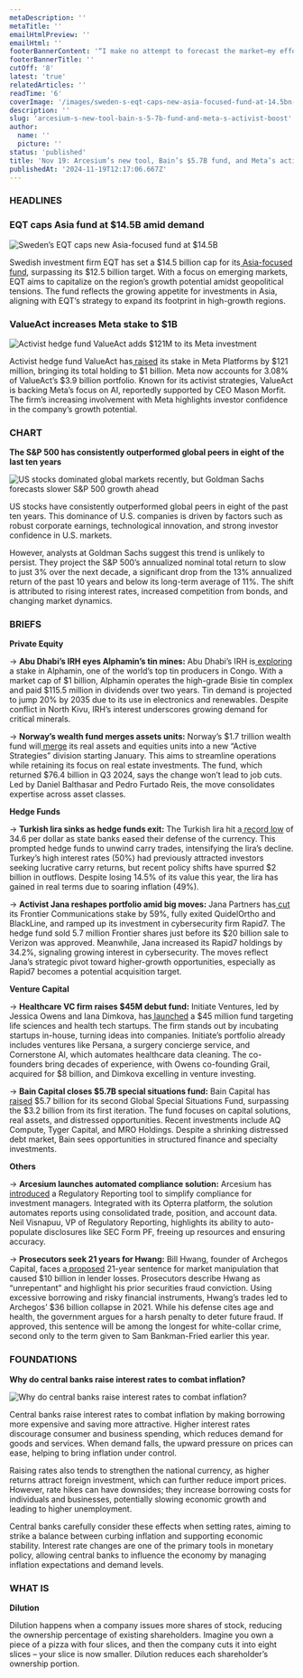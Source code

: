 ```yaml
---
metaDescription: ''
metaTitle: ''
emailHtmlPreview: ''
emailHtml: ''
footerBannerContent: '“I make no attempt to forecast the market—my efforts are devoted to finding undervalued securities.” - Warren Buffett'
footerBannerTitle: ''
cutOff: '8'
latest: 'true'
relatedArticles: ''
readTime: '6'
coverImage: '/images/sweden-s-eqt-caps-new-asia-focused-fund-at-14.5bn-M3MD.webp'
description: ''
slug: 'arcesium-s-new-tool-bain-s-5-7b-fund-and-meta-s-activist-boost'
author:
  name: ''
  picture: ''
status: 'published'
title: 'Nov 19: Arcesium’s new tool, Bain’s $5.7B fund, and Meta’s activist boost'
publishedAt: '2024-11-19T12:17:06.667Z'
---
```


### HEADLINES

### EQT caps Asia fund at $14.5B amid demand

![Sweden’s EQT caps new Asia-focused fund at $14.5B](/images/sweden-s-eqt-caps-new-asia-focused-fund-at-14.5bn-YxNT.webp)

Swedish investment firm EQT has set a $14.5 billion cap for its[ Asia-focused fund](https://www.privateequitywire.co.uk/swedens-eqt-caps-new-asia-focused-fund-at-14-5bn/), surpassing its $12.5 billion target. With a focus on emerging markets, EQT aims to capitalize on the region’s growth potential amidst geopolitical tensions. The fund reflects the growing appetite for investments in Asia, aligning with EQT’s strategy to expand its footprint in high-growth regions.

### ValueAct increases Meta stake to $1B

![Activist hedge fund ValueAct adds $121M to its Meta investment](/images/activist-hedge-fund-valueact-adds-121m-to-meta-bet-YxMz.webp)

Activist hedge fund ValueAct has[ raised](https://www.hedgeweek.com/activist-hedge-fund-valueact-adds-121m-to-meta-bet/) its stake in Meta Platforms by $121 million, bringing its total holding to $1 billion. Meta now accounts for 3.08% of ValueAct’s $3.9 billion portfolio. Known for its activist strategies, ValueAct is backing Meta’s focus on AI, reportedly supported by CEO Mason Morfit. The firm’s increasing involvement with Meta highlights investor confidence in the company’s growth potential.

### CHART

**The S&P 500 has consistently outperformed global peers in eight of the last ten years**

![US stocks dominated global markets recently, but Goldman Sachs forecasts slower S&P 500 growth ahead](/images/us-stock-I1Nz.jpg)

US stocks have consistently outperformed global peers in eight of the past ten years. This dominance of U.S. companies is driven by factors such as robust corporate earnings, technological innovation, and strong investor confidence in U.S. markets.

However, analysts at Goldman Sachs suggest this trend is unlikely to persist. They project the S&P 500’s annualized nominal total return to slow to just 3% over the next decade, a significant drop from the 13% annualized return of the past 10 years and below its long-term average of 11%. The shift is attributed to rising interest rates, increased competition from bonds, and changing market dynamics.

### BRIEFS

**Private Equity**

→ **Abu Dhabi’s IRH eyes Alphamin’s tin mines:** Abu Dhabi’s IRH is[ exploring](https://www.bnnbloomberg.ca/investing/2024/11/18/abu-dhabis-irh-explores-investing-in-alphamins-congo-tin-mines/) a stake in Alphamin, one of the world’s top tin producers in Congo. With a market cap of $1 billion, Alphamin operates the high-grade Bisie tin complex and paid $115.5 million in dividends over two years. Tin demand is projected to jump 20% by 2035 due to its use in electronics and renewables. Despite conflict in North Kivu, IRH’s interest underscores growing demand for critical minerals.

→ **Norway’s wealth fund merges assets units:** Norway’s $1.7 trillion wealth fund will[ merge](https://www.bnnbloomberg.ca/business/company-news/2024/11/18/norways-wealth-fund-merges-real-assets-with-equities-unit/) its real assets and equities units into a new “Active Strategies” division starting January. This aims to streamline operations while retaining its focus on real estate investments. The fund, which returned $76.4 billion in Q3 2024, says the change won’t lead to job cuts. Led by Daniel Balthasar and Pedro Furtado Reis, the move consolidates expertise across asset classes.

**Hedge Funds**

→ **Turkish lira sinks as hedge funds exit:** The Turkish lira hit a[ record low](https://www.bloomberg.com/news/articles/2024-11-18/lira-losses-deepen-as-funds-react-to-state-banks-lifting-support?embedded-checkout=true) of 34.6 per dollar as state banks eased their defense of the currency. This prompted hedge funds to unwind carry trades, intensifying the lira’s decline. Turkey’s high interest rates (50%) had previously attracted investors seeking lucrative carry returns, but recent policy shifts have spurred $2 billion in outflows. Despite losing 14.5% of its value this year, the lira has gained in real terms due to soaring inflation (49%).

→ **Activist Jana reshapes portfolio amid big moves:** Jana Partners has[ cut](https://www.hedgeweek.com/activist-jana-cuts-frontier-stake-exits-quidelortho-and-blackline/) its Frontier Communications stake by 59%, fully exited QuidelOrtho and BlackLine, and ramped up its investment in cybersecurity firm Rapid7. The hedge fund sold 5.7 million Frontier shares just before its $20 billion sale to Verizon was approved. Meanwhile, Jana increased its Rapid7 holdings by 34.2%, signaling growing interest in cybersecurity. The moves reflect Jana’s strategic pivot toward higher-growth opportunities, especially as Rapid7 becomes a potential acquisition target.

**Venture Capital**

→ **Healthcare VC firm raises $45M debut fund:** Initiate Ventures, led by Jessica Owens and Iana Dimkova, has[ launched](https://techcrunch.com/2024/11/18/healthcare-vc-firm-initiate-has-a-new-45m-and-has-already-founded-five-startups-internally/) a $45 million fund targeting life sciences and health tech startups. The firm stands out by incubating startups in-house, turning ideas into companies. Initiate’s portfolio already includes ventures like Persana, a surgery concierge service, and Cornerstone AI, which automates healthcare data cleaning. The co-founders bring decades of experience, with Owens co-founding Grail, acquired for $8 billion, and Dimkova excelling in venture investing.

→ **Bain Capital closes $5.7B special situations fund:** Bain Capital has[ raised](https://pitchbook.com/news/articles/bain-capital-raises-5-7b-for-latest-global-special-situations-fund) $5.7 billion for its second Global Special Situations Fund, surpassing the $3.2 billion from its first iteration. The fund focuses on capital solutions, real assets, and distressed opportunities. Recent investments include AQ Compute, Tyger Capital, and MRO Holdings. Despite a shrinking distressed debt market, Bain sees opportunities in structured finance and specialty investments.

**Others**

→ **Arcesium launches automated compliance solution:** Arcesium has[ introduced](https://www.hedgeweek.com/arcesium-unveils-new-regulatory-reporting-solution/) a Regulatory Reporting tool to simplify compliance for investment managers. Integrated with its Opterra platform, the solution automates reports using consolidated trade, position, and account data. Neil Visnapuu, VP of Regulatory Reporting, highlights its ability to auto-populate disclosures like SEC Form PF, freeing up resources and ensuring accuracy.

→ **Prosecutors seek 21 years for Hwang:** Bill Hwang, founder of Archegos Capital, faces a[ proposed](https://www.hedgeweek.com/archegos-founder-hwang-should-serve-21-years-say-us-persecutors/) 21-year sentence for market manipulation that caused $10 billion in lender losses. Prosecutors describe Hwang as “unrepentant” and highlight his prior securities fraud conviction. Using excessive borrowing and risky financial instruments, Hwang’s trades led to Archegos’ $36 billion collapse in 2021. While his defense cites age and health, the government argues for a harsh penalty to deter future fraud. If approved, this sentence will be among the longest for white-collar crime, second only to the term given to Sam Bankman-Fried earlier this year.

### FOUNDATIONS

**Why do central banks raise interest rates to combat inflation?**

![Why do central banks raise interest rates to combat inflation?](/images/why-do-central-banks-raise-interest-rates-to-combat-inflation_-I5NT.webp)

Central banks raise interest rates to combat inflation by making borrowing more expensive and saving more attractive. Higher interest rates discourage consumer and business spending, which reduces demand for goods and services. When demand falls, the upward pressure on prices can ease, helping to bring inflation under control.

Raising rates also tends to strengthen the national currency, as higher returns attract foreign investment, which can further reduce import prices. However, rate hikes can have downsides; they increase borrowing costs for individuals and businesses, potentially slowing economic growth and leading to higher unemployment.

Central banks carefully consider these effects when setting rates, aiming to strike a balance between curbing inflation and supporting economic stability. Interest rate changes are one of the primary tools in monetary policy, allowing central banks to influence the economy by managing inflation expectations and demand levels.

### WHAT IS

**Dilution**

Dilution happens when a company issues more shares of stock, reducing the ownership percentage of existing shareholders. Imagine you own a piece of a pizza with four slices, and then the company cuts it into eight slices – your slice is now smaller. Dilution reduces each shareholder’s ownership portion.